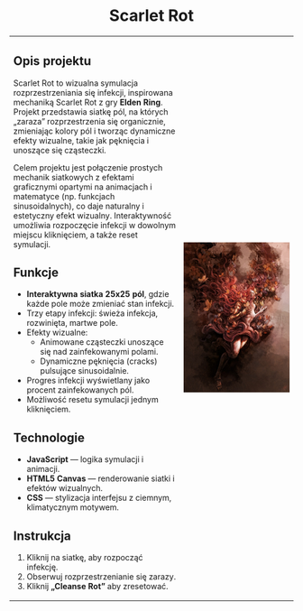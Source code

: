 <div align="center">

# Scarlet Rot 
</div>

<table>
<tr>
<td width="60%">

## Opis projektu

Scarlet Rot to wizualna symulacja rozprzestrzeniania się infekcji, inspirowana mechaniką Scarlet Rot z gry **Elden Ring**. Projekt przedstawia siatkę pól, na których „zaraza” rozprzestrzenia się organicznie, zmieniając kolory pól i tworząc dynamiczne efekty wizualne, takie jak pęknięcia i unoszące się cząsteczki.

Celem projektu jest połączenie prostych mechanik siatkowych z efektami graficznymi opartymi na animacjach i matematyce (np. funkcjach sinusoidalnych), co daje naturalny i estetyczny efekt wizualny. Interaktywność umożliwia rozpoczęcie infekcji w dowolnym miejscu kliknięciem, a także reset symulacji.

## Funkcje

- **Interaktywna siatka 25x25 pól**, gdzie każde pole może zmieniać stan infekcji.
- Trzy etapy infekcji: świeża infekcja, rozwinięta, martwe pole.
- Efekty wizualne:
  - Animowane cząsteczki unoszące się nad zainfekowanymi polami.
  - Dynamiczne pęknięcia (cracks) pulsujące sinusoidalnie.
- Progres infekcji wyświetlany jako procent zainfekowanych pól.
- Możliwość resetu symulacji jednym kliknięciem.

## Technologie

- **JavaScript** — logika symulacji i animacji.
- **HTML5 Canvas** — renderowanie siatki i efektów wizualnych.
- **CSS** — stylizacja interfejsu z ciemnym, klimatycznym motywem.

## Instrukcja

1. Kliknij na siatkę, aby rozpocząć infekcję.
2. Obserwuj rozprzestrzenianie się zarazy.
3. Kliknij **„Cleanse Rot”** aby zresetować.

</td>
<td>

<img src="images/preview.jpg" alt="Scarlet Rot Preview" width="100%">


</td>
</tr>
</table>
